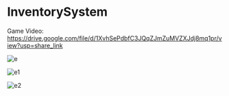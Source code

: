 # InventorySystem


Game Video: https://drive.google.com/file/d/1XvhSePdbfC3JQqZJmZuMVZXJdj8mq1pr/view?usp=share_link


![e](https://user-images.githubusercontent.com/94134588/206932989-c3beef42-a385-4c8d-9c1e-f24623ccc5ed.png)

![e1](https://user-images.githubusercontent.com/94134588/206932999-deb6ae24-d248-4083-bb59-d33b865ffb33.png)

![e2](https://user-images.githubusercontent.com/94134588/206933207-2efd613a-f76e-4bb7-83dc-39ea95c3664b.png)

